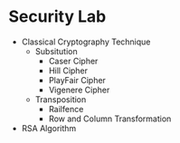 # Security Lab

- Classical Cryptography Technique
  - Subsitution
    - Caser Cipher
    - Hill Cipher
    - PlayFair Cipher
    - Vigenere Cipher
  - Transposition
    - Railfence
    - Row and Column Transformation
- RSA Algorithm

